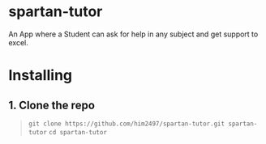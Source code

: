 # spartan-tutor

An App where a Student can ask for help in any subject and get support to excel. 

# Installing 

## 1. Clone the repo
>`git clone https://github.com/him2497/spartan-tutor.git spartan-tutor`
>`cd spartan-tutor`
